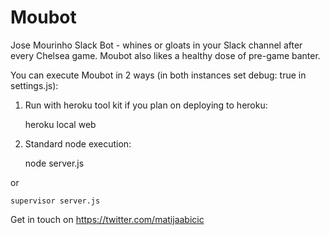 # Moubot
Jose Mourinho Slack Bot - whines or gloats in your Slack channel after every
Chelsea game. Moubot also likes a healthy dose of pre-game banter.

You can execute Moubot in 2 ways (in both instances set debug: true in settings.js):

1) Run with heroku tool kit if you plan on deploying to heroku:

    heroku local web

2) Standard node execution:

    node server.js

or

    supervisor server.js

Get in touch on https://twitter.com/matijaabicic
